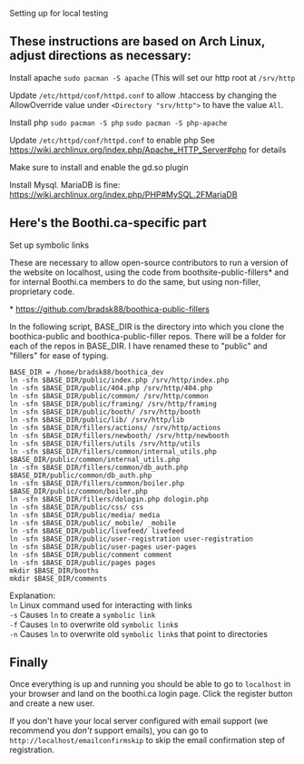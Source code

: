 Setting up for local testing 

These instructions are based on Arch Linux, adjust directions as necessary: 
---

Install apache 
``` sudo pacman -S apache ```
(This will set our http root at ``` /srv/http ```

Update ``` /etc/httpd/conf/httpd.conf ``` to allow .htaccess by changing the AllowOverride value under ``` <Directory "srv/http"> ``` to have the value ``` All ```.

Install php 
``` sudo pacman -S php ``` 
``` sudo pacman -S php-apache ```

Update ``` /etc/httpd/conf/httpd.conf ``` to enable php
See https://wiki.archlinux.org/index.php/Apache_HTTP_Server#php for details

Make sure to install and enable the gd.so plugin

Install Mysql.  MariaDB is fine: 
https://wiki.archlinux.org/index.php/PHP#MySQL.2FMariaDB 

Here's the Boothi.ca-specific part 
---

Set up symbolic links 

These are necessary to allow open-source contributors to run a version of the website on localhost, using the code from boothsite-public-fillers* and for internal Boothi.ca members to do the same, but using non-filler, proprietary code.

\* https://github.com/bradsk88/boothica-public-fillers

In the following script, BASE_DIR is the directory into which you clone the boothica-public and boothica-public-filler repos.  There will be a folder for each of the repos in BASE_DIR.  I have renamed these to "public" and "fillers" for ease of typing.

```
BASE_DIR = /home/bradsk88/boothica_dev 
ln -sfn $BASE_DIR/public/index.php /srv/http/index.php 
ln -sfn $BASE_DIR/public/404.php /srv/http/404.php 
ln -sfn $BASE_DIR/public/common/ /srv/http/common 
ln -sfn $BASE_DIR/public/framing/ /srv/http/framing 
ln -sfn $BASE_DIR/public/booth/ /srv/http/booth
ln -sfn $BASE_DIR/public/lib/ /srv/http/lib 
ln -sfn $BASE_DIR/fillers/actions/ /srv/http/actions 
ln -sfn $BASE_DIR/fillers/newbooth/ /srv/http/newbooth 
ln -sfn $BASE_DIR/fillers/utils /srv/http/utils 
ln -sfn $BASE_DIR/fillers/common/internal_utils.php $BASE_DIR/public/common/internal_utils.php 
ln -sfn $BASE_DIR/fillers/common/db_auth.php $BASE_DIR/public/common/db_auth.php 
ln -sfn $BASE_DIR/fillers/common/boiler.php $BASE_DIR/public/common/boiler.php 
ln -sfn $BASE_DIR/fillers/dologin.php dologin.php
ln -sfn $BASE_DIR/public/css/ css
ln -sfn $BASE_DIR/public/media/ media
ln -sfn $BASE_DIR/public/_mobile/ _mobile
ln -sfn $BASE_DIR/public/livefeed/ livefeed
ln -sfn $BASE_DIR/public/user-registration user-registration
ln -sfn $BASE_DIR/public/user-pages user-pages
ln -sfn $BASE_DIR/public/comment comment
ln -sfn $BASE_DIR/public/pages pages
mkdir $BASE_DIR/booths
mkdir $BASE_DIR/comments
```

Explanation:  
``` ln ``` Linux command used for interacting with links  
``` -s ``` Causes ``` ln ``` to create a ``` symbolic link ```  
``` -f ``` Causes ``` ln ``` to overwrite old ``` symbolic link ```s  
``` -n ``` Causes ``` ln ``` to overwrite old ``` symbolic link ```s that point to directories  

Finally
---

Once everything is up and running you should be able to go to ``` localhost ``` in your browser and land on the boothi.ca login page.  Click the register button and create a new user.

If you don't have your local server configured with email support (we recommend you *don't* support emails), you can go to ``` http://localhost/emailconfirmskip ``` to skip the email confirmation step of registration.

